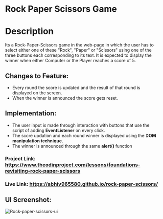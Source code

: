 # Rock Paper Scissors Game

# Description
Its a Rock-Paper-Scissors game in the web-page in which the user has to select either one of these "Rock", "Paper" or "Scissors" using one of the three buttons each corresponding to its text. It is expected to display the winner when either Computer or the Player reaches a score of 5.
## Changes to Feature: 

- Every round the score is updated and the result of that round is displayed on the screen.
- When the winner is announced the score gets reset.

## Implementation:

- The user input is made through interaction with buttons that use the script of adding **EventListener**  on every click.
- The score updation and each round winner is displayed using the **DOM manipulation technique**.
- The winner is announced through the same **alert()** function

### Project Link: https://www.theodinproject.com/lessons/foundations-revisiting-rock-paper-scissors
### Live Link: https://abhiv965580.github.io/rock-paper-scissors/

## UI Screenshot:
![Rock-paper-scissors-ui](https://user-images.githubusercontent.com/128154648/229449173-3113b2ed-1f7b-43dc-af0d-d5dd2218f02e.png)
